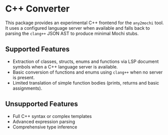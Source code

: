 # C++ Converter

This package provides an experimental C++ frontend for the `any2mochi` tool. It
uses a configured language server when available and falls back to parsing the
`clang++` JSON AST to produce minimal Mochi stubs.

## Supported Features

- Extraction of classes, structs, enums and functions via LSP document symbols
  when a C++ language server is available.
- Basic conversion of functions and enums using `clang++` when no server is
  present.
- Limited translation of simple function bodies (prints, returns and basic
  assignments).

## Unsupported Features

- Full C++ syntax or complex templates
- Advanced expression parsing
- Comprehensive type inference
